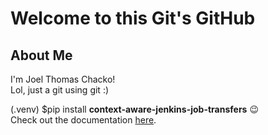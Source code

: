 # Welcome to this Git's GitHub

## About Me

I'm Joel Thomas Chacko!  
Lol, just a git using git :)

(.venv) $pip install **context-aware-jenkins-job-transfers** 😉  
Check out the documentation [here](https://context-aware-jenkins-transfers-documentation.readthedocs.io/en/latest/index.html#).

